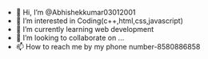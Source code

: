 - 👋 Hi, I’m @Abhishekkumar03012001
- 👀 I’m interested in Coding(c++,html,css,javascript)
- 🌱 I’m currently learning web development
- 💞️ I’m looking to collaborate on ...
- 📫 How to reach me by my phone number-8580886858

<!---
Abhishekkumar03012001/Abhishekkumar03012001 is a ✨ special ✨ repository because its `README.md` (this file) appears on your GitHub profile.
You can click the Preview link to take a look at your changes.
--->
